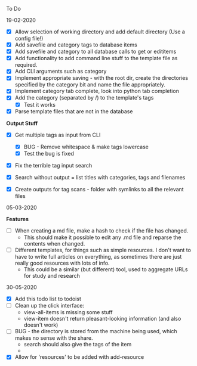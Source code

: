 To Do

19-02-2020

* [x] Allow selection of working directory and add default directory (Use a config file!)
* [x] Add savefile and category tags to database items
* [x] Add savefile and category to all database calls to get or edititems
* [x] Add functionality to add command line stuff to the template file as required.
* [x] Add CLI arguments such as category
* [x] Implement appropriate saving - with the root dir, create the directories specified by the category bit and name the file appropriately.
* [x] Implement category tab complete, look into python tab completion
* [x] Add the category (separated by /) to the template's tags 
	* [x] Test it works
* [x] Parse template files that are not in the database

__Output Stuff__
* [x] Get multiple tags as input from CLI
	* [x] BUG - Remove whitespace & make tags lowercase
	* [x] Test the bug is fixed
* [x] Fix the terrible tag input search
* [x] Search without output = list titles with categories, tags and filenames
* [x] Create outputs for tag scans - folder with symlinks to all the relevant files 


05-03-2020

__Features__

* [ ] When creating a md file, make a hash to check if the file has changed.
	* This should make it possible to edit any .md file and reparse the contents when changed.
* [ ] Different templates, for things such as simple resources. I don't want to have to write full articles on everything, as sometimes there are just really good resources with lots of info.
	* This could be a similar (but different) tool, used to aggregate URLs for study and research

30-05-2020

* [x] Add this todo list to todoist
* [ ] Clean up the click interface:	
	* view-all-items is missing some stuff
	* view-item doesn't return pleasant-looking information (and also doesn't work)
* [ ] BUG - the directory is stored from the machine being used, which makes no sense with the share.
	* search should also give the tags of the item
	* 
* [x] Allow for 'resources' to be added with add-resource
